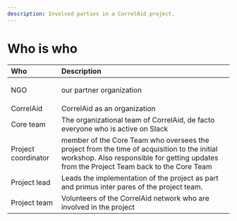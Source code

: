 ```yaml
---
description: Involved parties in a CorrelAid project.
---
```


# Who is who

<table>
  <thead>
    <tr>
      <th style="text-align:left">Who</th>
      <th style="text-align:left">Description</th>
    </tr>
  </thead>
  <tbody>
    <tr>
      <td style="text-align:left">
        <p></p>
        <p>NGO</p>
      </td>
      <td style="text-align:left">
        <p></p>
        <p>our partner organization</p>
      </td>
    </tr>
    <tr>
      <td style="text-align:left">CorrelAid</td>
      <td style="text-align:left">CorrelAid as an organization</td>
    </tr>
    <tr>
      <td style="text-align:left">Core team</td>
      <td style="text-align:left">The organizational team of CorrelAid, de facto everyone who is active
        on Slack</td>
    </tr>
    <tr>
      <td style="text-align:left">Project coordinator</td>
      <td style="text-align:left">member of the Core Team who oversees the project from the time of acquisition
        to the initial workshop. Also responsible for getting updates from the
        Project Team back to the Core Team</td>
    </tr>
    <tr>
      <td style="text-align:left">Project lead</td>
      <td style="text-align:left">Leads the implementation of the project as part and primus inter pares
        of the project team.</td>
    </tr>
    <tr>
      <td style="text-align:left">Project team</td>
      <td style="text-align:left">Volunteers of the CorrelAid network who are involved in the project</td>
    </tr>
  </tbody>
</table>

